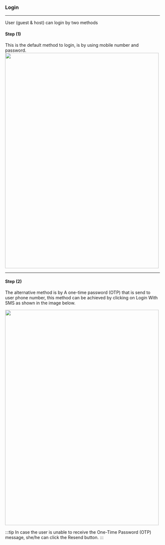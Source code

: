 ### Login

---

User (guest & host) can login by two methods

<h4><strong>Step (1)</strong></h4>

This is the default method to login, is by using mobile number and password.
<img height="700px" width="500px" src="/images/signupandlogin/01-login.png"></img>

---

<h4><strong>Step (2)</strong></h4>

The alternative method is by A one-time password (OTP) that is send to user phone number, this method can be achieved by clicking on Login With SMS as shown in the image below.

<img height="700px" width="500px" src="/images/signupandlogin/03-login.png"></img>

<!-- <div display="flex">
  <img height="500px" width="300px" src="/images/01/02-login.png"></img>

</div> -->

:::tip
In case the user is unable to receive the One-Time Password (OTP) message, she/he can click the Resend button.
:::
